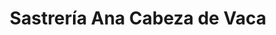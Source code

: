 ---
title: "Sastrería Ana Cabeza de Vaca"
url: /almendralejo/sastreria-ana-cabeza-de-vaca/
shop: Schneiderei
---
